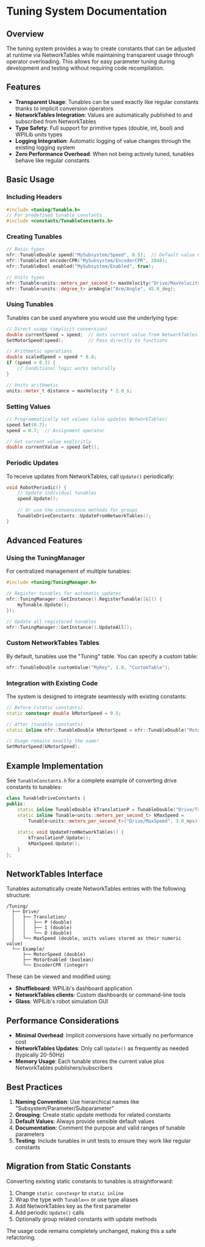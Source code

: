 # Tuning System Documentation

## Overview

The tuning system provides a way to create constants that can be adjusted at runtime via NetworkTables while maintaining transparent usage through operator overloading. This allows for easy parameter tuning during development and testing without requiring code recompilation.

## Features

- **Transparent Usage**: Tunables can be used exactly like regular constants thanks to implicit conversion operators
- **NetworkTables Integration**: Values are automatically published to and subscribed from NetworkTables
- **Type Safety**: Full support for primitive types (double, int, bool) and WPILib units types
- **Logging Integration**: Automatic logging of value changes through the existing logging system
- **Zero Performance Overhead**: When not being actively tuned, tunables behave like regular constants

## Basic Usage

### Including Headers

```cpp
#include <tuning/Tunable.h>
// For predefined tunable constants
#include <constants/TunableConstants.h>
```

### Creating Tunables

```cpp
// Basic types
nfr::TunableDouble speed("MySubsystem/Speed", 0.5);  // Default value 0.5
nfr::TunableInt encoderCPR("MySubsystem/EncoderCPR", 2048);
nfr::TunableBool enabled("MySubsystem/Enabled", true);

// Units types
nfr::Tunable<units::meters_per_second_t> maxVelocity("Drive/MaxVelocity", 3.0_mps);
nfr::Tunable<units::degree_t> armAngle("Arm/Angle", 45.0_deg);
```

### Using Tunables

Tunables can be used anywhere you would use the underlying type:

```cpp
// Direct usage (implicit conversion)
double currentSpeed = speed;  // Gets current value from NetworkTables
SetMotorSpeed(speed);         // Pass directly to functions

// Arithmetic operations
double scaledSpeed = speed * 0.8;
if (speed > 0.3) {
    // Conditional logic works naturally
}

// Units arithmetic
units::meter_t distance = maxVelocity * 2.0_s;
```

### Setting Values

```cpp
// Programmatically set values (also updates NetworkTables)
speed.Set(0.7);
speed = 0.7;  // Assignment operator

// Get current value explicitly
double currentValue = speed.Get();
```

### Periodic Updates

To receive updates from NetworkTables, call `Update()` periodically:

```cpp
void RobotPeriodic() {
    // Update individual tunables
    speed.Update();
    
    // Or use the convenience methods for groups
    TunableDriveConstants::UpdateFromNetworkTables();
}
```

## Advanced Features

### Using the TuningManager

For centralized management of multiple tunables:

```cpp
#include <tuning/TuningManager.h>

// Register tunables for automatic updates
nfr::TuningManager::GetInstance().RegisterTunable([&]() {
    myTunable.Update();
});

// Update all registered tunables
nfr::TuningManager::GetInstance().UpdateAll();
```

### Custom NetworkTables Tables

By default, tunables use the "Tuning" table. You can specify a custom table:

```cpp
nfr::TunableDouble customValue("MyKey", 1.0, "CustomTable");
```

### Integration with Existing Code

The system is designed to integrate seamlessly with existing constants:

```cpp
// Before (static constants)
static constexpr double kMotorSpeed = 0.5;

// After (tunable constants)  
static inline nfr::TunableDouble kMotorSpeed = nfr::TunableDouble("MotorSpeed", 0.5);

// Usage remains exactly the same!
SetMotorSpeed(kMotorSpeed);
```

## Example Implementation

See `TunableConstants.h` for a complete example of converting drive constants to tunables:

```cpp
class TunableDriveConstants {
public:
    static inline TunableDouble kTranslationP = TunableDouble("Drive/Translation/P", 0.5);
    static inline Tunable<units::meters_per_second_t> kMaxSpeed = 
        Tunable<units::meters_per_second_t>("Drive/MaxSpeed", 3.0_mps);
    
    static void UpdateFromNetworkTables() {
        kTranslationP.Update();
        kMaxSpeed.Update();
    }
};
```

## NetworkTables Interface

Tunables automatically create NetworkTables entries with the following structure:

```
/Tuning/
  ├── Drive/
  │   ├── Translation/
  │   │   ├── P (double)
  │   │   ├── I (double)
  │   │   └── D (double)
  │   └── MaxSpeed (double, units values stored as their numeric value)
  └── Example/
      ├── MotorSpeed (double)
      ├── MotorEnabled (boolean)
      └── EncoderCPR (integer)
```

These can be viewed and modified using:
- **Shuffleboard**: WPILib's dashboard application
- **NetworkTables clients**: Custom dashboards or command-line tools
- **Glass**: WPILib's robot simulation GUI

## Performance Considerations

- **Minimal Overhead**: Implicit conversions have virtually no performance cost
- **NetworkTables Updates**: Only call `Update()` as frequently as needed (typically 20-50Hz)
- **Memory Usage**: Each tunable stores the current value plus NetworkTables publishers/subscribers

## Best Practices

1. **Naming Convention**: Use hierarchical names like "Subsystem/Parameter/Subparameter"
2. **Grouping**: Create static update methods for related constants
3. **Default Values**: Always provide sensible default values
4. **Documentation**: Comment the purpose and valid ranges of tunable parameters
5. **Testing**: Include tunables in unit tests to ensure they work like regular constants

## Migration from Static Constants

Converting existing static constants to tunables is straightforward:

1. Change `static constexpr` to `static inline`
2. Wrap the type with `Tunable<>` or use type aliases
3. Add NetworkTables key as the first parameter
4. Add periodic `Update()` calls
5. Optionally group related constants with update methods

The usage code remains completely unchanged, making this a safe refactoring.